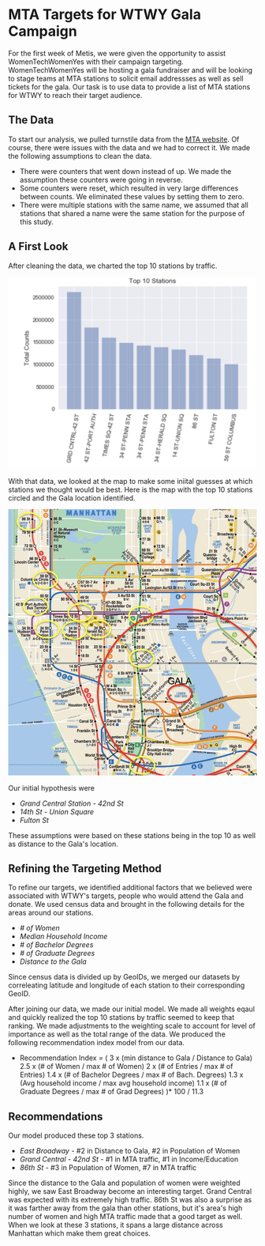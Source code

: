 # MTA Targets for WTWY Gala Campaign

For the first week of Metis, we were given the opportunity to assist WomenTechWomenYes with their campaign targeting. WomenTechWomenYes will be hosting a gala fundraiser and will be looking to stage teams at MTA stations to solicit email addressses as well as sell tickets for the gala. Our task is to use data to provide a list of MTA stations for WTWY to reach their target audience. 

## The Data

To start our analysis, we pulled turnstile data from the [MTA website](http://web.mta.info/developers/turnstile.html). Of course, there were issues with the data and we had to correct it. We made the following assumptions to clean the data. 

  - There were counters that went down instead of up. We made the assumption these counters were going in reverse.
  - Some counters were reset, which resulted in very large differences between counts. We eliminated these values by setting them to zero. 
  - There were multiple stations with the same name, we assumed that all stations that shared a name were the same station for the purpose of this study.

## A First Look
After cleaning the data, we charted the top 10 stations by traffic. 

![](https://github.com/alfordlew/alfordlew.github.io/blob/master/images/top10_chart.png?raw=true "Train Map")


With that data, we looked at the map to make some iniital guesses at which stations we thought would be best. Here is the map with the top 10 stations circled and the Gala location identified. 

![](https://github.com/alfordlew/alfordlew.github.io/blob/master/images/first_look.png?raw=true "Train Map")


Our initial hypothesis were 
  - *Grand Central Station - 42nd St*
  - *14th St - Union Square*
  - *Fulton St*
  
These assumptions were based on these stations being in the top 10 as well as distance to the Gala's location.

## Refining the Targeting Method

To refine our targets, we identified additional factors that we believed were associated with WTWY's targets, people who would attend the Gala and donate. We used census data and brought in the following details for the areas around our stations. 
   
   - *# of Women*
   - *Median Household Income*
   - *# of Bachelor Degrees*
   - *# of Graduate Degrees*
   - *Distance to the Gala*

Since census data is divided up by GeoIDs, we merged our datasets by correleating latitude and longitude of each station to their corresponding GeoID.

After joining our data, we made our initial model. We made all weights eqaul and quickly realized the top 10 stations by traffic seemed to keep that ranking. We made adjustments to the weighting scale to account for level of importance as well as the total range of the data. We produced the following recommendation index model from our data. 

- Recommendation Index = (
		3 x (min distance to Gala / Distance to Gala)
		2.5 x (# of Women / max # of Women)
		2 x (# of Entries / max # of Entries)
		1.4 x (# of Bachelor Degrees / max # of Bach. Degrees)
		1.3 x (Avg household income / max avg household income)
		1.1 x (# of Graduate Degrees / max # of Grad Degrees)
	)* 100 / 11.3

## Recommendations

Our model produced these top 3 stations.

- *East Broadway* - #2 in Distance to Gala, #2 in Population of Women
- *Grand Central - 42nd St* - #1 in MTA traffic, #1 in Income/Education
- *86th St* - #3 in Population of Women, #7 in MTA traffic

Since the distance to the Gala and population of women were weighted highly, we saw East Broadway become an interesting target. Grand Central was expected with its extremely high traffic. 86th St was also a surprise as it was farther away from the gala than other stations, but it's area's high number of women and high MTA traffic made that a good target as well. When we look at these 3 stations, it spans a large distance across Manhattan which make them great choices.

